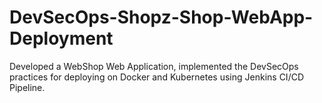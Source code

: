 # DevSecOps-Shopz-Shop-WebApp-Deployment
Developed a WebShop Web Application, implemented the DevSecOps practices for deploying on Docker and Kubernetes using Jenkins CI/CD Pipeline.

